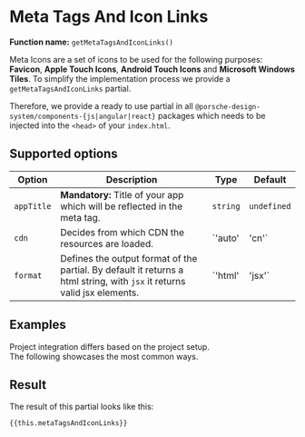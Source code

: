 # Meta Tags And Icon Links
**Function name:** `getMetaTagsAndIconLinks()`

Meta Icons are a set of icons to be used for the following purposes: **Favicon**, **Apple Touch Icons**, **Android Touch Icons** and **Microsoft Windows Tiles**.
To simplify the implementation process we provide a `getMetaTagsAndIconLinks` partial.

Therefore, we provide a ready to use partial in all `@porsche-design-system/components-{js|angular|react}` packages which needs to be injected into the `<head>` of your `index.html`.

## Supported options

| Option     | Description                                                                                                              | Type          | Default    |
|------------|--------------------------------------------------------------------------------------------------------------------------|---------------|------------|
| `appTitle` | **Mandatory:** Title of your app which will be reflected in the meta tag.                                                | `string`      | `undefined` |
| `cdn`      | Decides from which CDN the resources are loaded.                                                                         | `'auto' | 'cn'`      | `'auto'` |
| `format`   | Defines the output format of the partial. By default it returns a html string, with `jsx` it returns valid jsx elements. | `'html'       | 'jsx'`      | `'html'`|

## Examples

Project integration differs based on the project setup.  
The following showcases the most common ways.

<PartialDocs name="getMetaTagsAndIconLinks" :params="params" location="head"></PartialDocs>

## Result

The result of this partial looks like this:

<pre><code class="language-html readonly">{{this.metaTagsAndIconLinks}}</code></pre>

<script lang="ts">
import Vue from 'vue';
import Component from 'vue-class-component';
import { metaTagsAndIconLinksDemo } from '@/lib/partialResults';

@Component
export default class Code extends Vue {
  public metaTagsAndIconLinks = metaTagsAndIconLinksDemo.replaceAll('><', '>\n<');
  public params = [
    {
      value: "{ appTitle: 'TITLE_OF_YOUR_APP' }",
      comment: 'with appTitle only'
    },
    {
      value: "{ appTitle: 'TITLE_OF_YOUR_APP', cdn: 'cn' }",
      comment: 'force using China CDN'
    },
  ];
}
</script>
